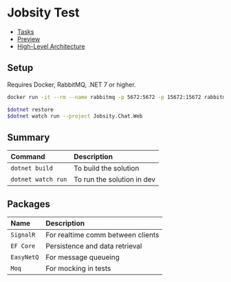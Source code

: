 # Jobsity Test

- [Tasks](/docs/TASKS.md)
- [Preview](/docs/Preview.md)
- [High-Level Architecture](/docs/HLA.md)

## Setup

Requires Docker, RabbitMQ, .NET 7 or higher.

```bash
docker run -it --rm --name rabbitmq -p 5672:5672 -p 15672:15672 rabbitmq:3.11-management
```

```bash
$dotnet restore
$dotnet watch run --project Jobsity.Chat.Web  
```

## Summary

| Command                       | Description                     |
| :---------------------------- | :------------------------------ |
| `dotnet build`                | To build the solution           |
| `dotnet watch run`            | To run the solution in dev      |

## Packages

| Name                  | Description                       |
| :-------------------- | :-------------------------------- |
| `SignalR`             | For realtime comm between clients |
| `EF Core`             | Persistence and data retrieval    |
| `EasyNetQ`            | For message queueing              |
| `Moq`                 | For mocking in tests              |
